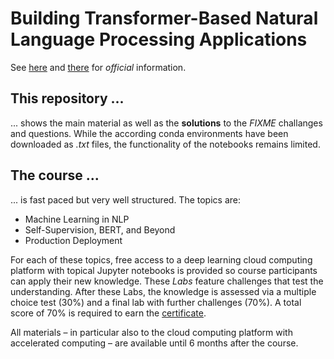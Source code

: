 # Building Transformer-Based Natural Language Processing Applications

See [here](https://www.nvidia.com/en-us/training/instructor-led-workshops/natural-language-processing/) and [there](https://www.nvidia.com/content/dam/en-zz/Solutions/deep-learning/deep-learning-education/dli-building-transformer-based-natural-language-1370520-r3-web-3.pdf) for _official_ information.

## This repository ...

... shows the main material as well as the **solutions** to the _FIXME_ challanges and questions. While the according conda environments have been downloaded as _.txt_ files, the functionality of the notebooks remains limited.

## The course ...

... is fast paced but very well structured. The topics are:

- Machine Learning in NLP
- Self-Supervision, BERT, and Beyond
- Production Deployment

For each of these topics, free access to a deep learning cloud computing platform with topical Jupyter notebooks is provided so course participants can apply their new knowledge. These _Labs_ feature challenges that test the understanding. After these Labs, the knowledge is assessed via a multiple choice test (30%) and a final lab with further challenges (70%). A total score of 70% is required to earn the [certificate](https://github.com/matthiasdroth/Nvidia_Transformers/blob/master/Certificate%209631dd2e65324e3cbc352df537e10a4c.pdf).

All materials – in particular also to the cloud computing platform with accelerated computing – are available until 6 months after the course.
